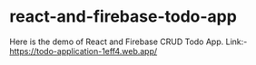 # react-and-firebase-todo-app
Here is the demo of React and Firebase CRUD Todo App. Link:- https://todo-application-1eff4.web.app/
